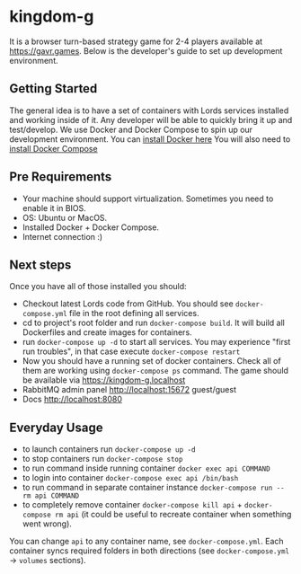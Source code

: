 # kingdom-g

It is a browser turn-based strategy game for 2-4 players available at <https://gavr.games>. Below is the developer's guide to set up development environment.

Getting Started
---------------

The general idea is to have a set of containers with Lords services installed and working inside of it. Any developer will be able to quickly bring it up and test/develop.
We use Docker and Docker Compose to spin up our development environment.
You can [install Docker here](https://docs.docker.com/engine/installation/linux/ubuntu/)
You will also need to [install Docker Compose](https://docs.docker.com/compose/install/)

Pre Requirements
---------------

- Your machine should support virtualization. Sometimes you need to enable it in BIOS.
- OS: Ubuntu or MacOS.
- Installed Docker + Docker Compose.
- Internet connection :)

Next steps
---------------

Once you have all of those installed you should:
- Checkout latest Lords code from GitHub. You should see `docker-compose.yml` file in the root defining all services.
- cd to project's root folder and run `docker-compose build`. It will build all Dockerfiles and create images for containers.
- run `docker-compose up -d` to start all services. You may experience "first run troubles", in that case execute `docker-compose restart`
- Now you should have a running set of docker containers. Check all of them are working using `docker-compose ps` command. The game should be available via https://kingdom-g.localhost
- RabbitMQ admin panel [http://localhost:15672](http://localhost:15672) guest/guest
- Docs [http://localhost:8080](http://localhost:8080)

Everyday Usage
---------------
- to launch containers run `docker-compose up -d`
- to stop containers run `docker-compose stop`
- to run command inside running container `docker exec api COMMAND`
- to login into container `docker-compose exec api /bin/bash`
- to run command in separate container instance `docker-compose run --rm api COMMAND`
- to completely remove container `docker-compose kill api` + `docker-compose rm api` (it could be useful to recreate container when something went wrong).

You can change `api` to any container name, see `docker-compose.yml`.
Each container syncs required folders in both directions (see `docker-compose.yml` -> `volumes` sections).
